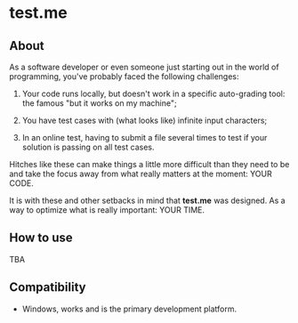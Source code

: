 # test.me

## About 

As a software developer or even someone just starting out in the world of programming, you've probably faced the following challenges:

1. Your code runs locally, but doesn't work in a specific auto-grading tool: the famous "but it works on my machine";

2. You have test cases with (what looks like) infinite input characters;

3. In an online test, having to submit a file several times to test if your solution is passing on all test cases.

Hitches like these can make things a little more difficult than they need to be and take the focus away from what really matters at the moment: YOUR CODE.

It is with these and other setbacks in mind that **test.me** was designed. As a way to optimize what is really important: YOUR TIME.

## How to use 

TBA

## Compatibility

- Windows, works and is the primary development platform.
